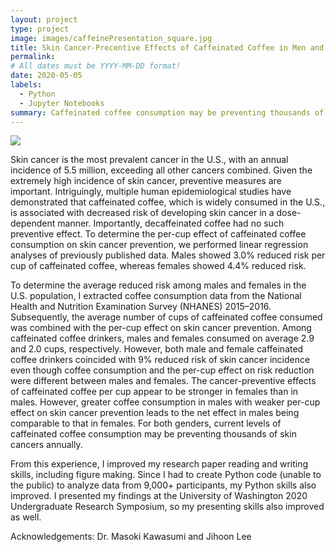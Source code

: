 ```yaml
---
layout: project
type: project
image: images/caffeinePresentation_square.jpg
title: Skin Cancer-Precentive Effects of Caffeinated Coffee in Men and Women
permalink: 
# All dates must be YYYY-MM-DD format!
date: 2020-05-05
labels:
  - Python
  - Jupyter Notebooks
summary: Caffeinated coffee consumption may be preventing thousands of skin cancers annually
---
```


<img class="ui image" src="{{ site.baseurl }}/images/caffeinePresentation.jpg">

Skin cancer is the most prevalent cancer in the U.S., with an annual incidence of 5.5 million, exceeding all other cancers combined. Given the extremely high incidence of skin cancer, preventive measures are important. Intriguingly, multiple human epidemiological studies have demonstrated that caffeinated coffee, which is widely consumed in the U.S., is associated with decreased risk of developing skin cancer in a dose-dependent manner. Importantly, decaffeinated coffee had no such preventive effect. To determine the per-cup effect of caffeinated coffee consumption on skin cancer prevention, we performed linear regression analyses of previously published data. Males showed 3.0% reduced risk per cup of caffeinated coffee, whereas females showed 4.4% reduced risk.

To determine the average reduced risk among males and females in the U.S. population, I extracted coffee consumption data from the National Health and Nutrition Examination Survey (NHANES) 2015–2016. Subsequently, the average number of cups of caffeinated coffee consumed was combined with the per-cup effect on skin cancer prevention. Among caffeinated coffee drinkers, males and females consumed on average 2.9 and 2.0 cups, respectively. However, both male and female caffeinated coffee drinkers coincided with 9% reduced risk of skin cancer incidence even though coffee consumption and the per-cup effect on risk reduction were different between males and females. The cancer-preventive effects of caffeinated coffee per cup appear to be stronger in females than in males. However, greater coffee consumption in males with weaker per-cup effect on skin cancer prevention leads to the net effect in males being comparable to that in females. For both genders, current levels of caffeinated coffee consumption may be preventing thousands of skin cancers annually.

From this experience, I improved my research paper reading and writing skills, including figure making. Since I had to create Python code (unable to the public) to analyze data from 9,000+ participants, my Python skills also improved. I presented my findings at the University of Washington 2020 Undergraduate Research Symposium, so my presenting skills also improved as well.

Acknowledgements: Dr. Masoki Kawasumi and Jihoon Lee
